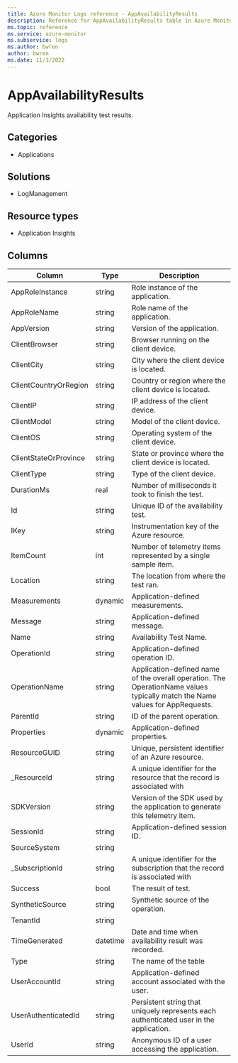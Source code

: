 ```yaml
---
title: Azure Monitor Logs reference - AppAvailabilityResults
description: Reference for AppAvailabilityResults table in Azure Monitor Logs.
ms.topic: reference
ms.service: azure-monitor
ms.subservice: logs
ms.author: bwren
author: bwren
ms.date: 11/3/2022
---
```


# AppAvailabilityResults

 Application Insights availability test results.

## Categories

- Applications
## Solutions

- LogManagement
## Resource types

- Application Insights




## Columns

| Column | Type | Description |
| --- | --- | --- |
| AppRoleInstance | string | Role instance of the application. |
| AppRoleName | string | Role name of the application. |
| AppVersion | string | Version of the application. |
| ClientBrowser | string | Browser running on the client device. |
| ClientCity | string | City where the client device is located. |
| ClientCountryOrRegion | string | Country or region where the client device is located. |
| ClientIP | string | IP address of the client device. |
| ClientModel | string | Model of the client device. |
| ClientOS | string | Operating system of the client device. |
| ClientStateOrProvince | string | State or province where the client device is located. |
| ClientType | string | Type of the client device. |
| DurationMs | real | Number of milliseconds it took to finish the test. |
| Id | string | Unique ID of the availability test. |
| IKey | string | Instrumentation key of the Azure resource. |
| ItemCount | int | Number of telemetry items represented by a single sample item. |
| Location | string | The location from where the test ran. |
| Measurements | dynamic | Application-defined measurements. |
| Message | string | Application-defined message. |
| Name | string | Availability Test Name. |
| OperationId | string | Application-defined operation ID. |
| OperationName | string | Application-defined name of the overall operation. The OperationName values typically match the Name values for AppRequests. |
| ParentId | string | ID of the parent operation. |
| Properties | dynamic | Application-defined properties. |
| ResourceGUID | string | Unique, persistent identifier of an Azure resource. |
| _ResourceId | string | A unique identifier for the resource that the record is associated with |
| SDKVersion | string | Version of the SDK used by the application to generate this telemetry item. |
| SessionId | string | Application-defined session ID. |
| SourceSystem | string |  |
| _SubscriptionId | string | A unique identifier for the subscription that the record is associated with |
| Success | bool | The result of test. |
| SyntheticSource | string | Synthetic source of the operation. |
| TenantId | string |  |
| TimeGenerated | datetime | Date and time when availability result was recorded. |
| Type | string | The name of the table |
| UserAccountId | string | Application-defined account associated with the user. |
| UserAuthenticatedId | string | Persistent string that uniquely represents each authenticated user in the application. |
| UserId | string | Anonymous ID of a user accessing the application. |
